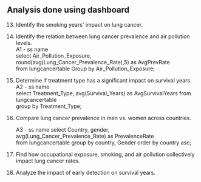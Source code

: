 ## Analysis done using dashboard
13. Identify the smoking years' impact on lung cancer.  
16. Identify the relation between lung cancer prevalence and air pollution levels.  
    A1 - ss name  
    select Air_Pollution_Exposure, round(avg(Lung_Cancer_Prevalence_Rate),5) as AvgPrevRate  
    from lungcancertable Group by Air_Pollution_Exposure;
    
20. Determine if treatment type has a significant impact on survival years.  
    A2  - ss name  
    select Treatment_Type, avg(Survival_Years) as AvgSurvivalYears from lungcancertable  
group by Treatment_Type;

22. Compare lung cancer prevalence in men vs. women across countries.

    A3 - ss name
select Country, gender, avg(Lung_Cancer_Prevalence_Rate) as PrevalenceRate  
from lungcancertable group by country, Gender order by country asc;
    
24. Find how occupational exposure, smoking, and air pollution collectively impact lung cancer rates.  
25. Analyze the impact of early detection on survival years.
